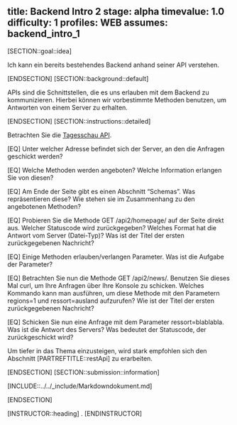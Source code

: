 title: Backend Intro 2
stage: alpha
timevalue: 1.0
difficulty: 1
profiles: WEB
assumes: backend_intro_1
---
[SECTION::goal::idea]

Ich kann ein bereits bestehendes Backend anhand seiner API verstehen.

[ENDSECTION]
[SECTION::background::default]

APIs sind die Schnittstellen, die es uns erlauben mit dem Backend zu kommunizieren. Hierbei können wir vorbestimmte Methoden benutzen, um Antworten von einem Server zu erhalten.

[ENDSECTION]
[SECTION::instructions::detailed]

Betrachten Sie die [Tagesschau API](https://tagesschau.api.bund.dev/).

[EQ] Unter welcher Adresse befindet sich der Server, an den die Anfragen geschickt werden?

[EQ] Welche Methoden werden angeboten? Welche Information erlangen Sie von diesen?

[EQ] Am Ende der Seite gibt es einen Abschnitt “Schemas”. Was repräsentieren diese? Wie stehen sie im Zusammenhang zu den angebotenen Methoden?

[EQ] Probieren Sie die Methode GET /api2/homepage/ auf der Seite direkt aus. Welcher Statuscode wird zurückgegeben? Welches Format hat die Antwort vom Server (Datei-Typ)? Was ist der Titel der ersten zurückgegebenen Nachricht?

[EQ] Einige Methoden erlauben/verlangen Parameter. Was ist die Aufgabe der Parameter?

[EQ] Betrachten Sie nun die Methode GET /api2/news/. Benutzen Sie dieses Mal curl, um Ihre Anfragen über Ihre Konsole zu schicken. Welches Kommando kann man ausführen, um diese Methode mit den Parametern regions=1 und ressort=ausland aufzurufen? Wie ist der Titel der ersten zurückgegebenen Nachricht? 

[EQ] Schicken Sie nun eine Anfrage mit dem Parameter ressort=blablabla. Was ist die Antwort des Servers? Was bedeutet der Statuscode, der zurückgeschickt wird?

Um tiefer in das Thema einzusteigen, wird stark empfohlen sich den Abschnitt [PARTREFTITLE::restApi] zu erarbeiten.

[ENDSECTION]
[SECTION::submission::information]

[INCLUDE::../../_include/Markdowndokument.md]

[ENDSECTION]

[INSTRUCTOR::heading]
.
[ENDINSTRUCTOR]
